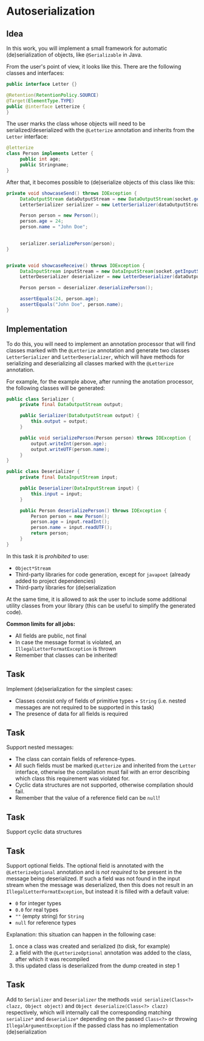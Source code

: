 # Autoserialization

## Idea

In this work, you will implement a small framework for automatic (de)serialization of objects, like `@Serializable` in Java.

From the user's point of view, it looks like this. There are the following classes and interfaces:

```java
public interface Letter {}

@Retention(RetentionPolicy.SOURCE)
@Target(ElementType.TYPE)
public @interface Letterize {
}
```

The user marks the class whose objects will need to be serialized/deserialized with the `@Letterize` annotation and inherits from the `Letter` interface:

```java
@letterize
class Person implements Letter {
     public int age;
     public Stringname;
}
```

After that, it becomes possible to (de)serialize objects of this class like this:

```java
private void showcaseSend() throws IOException {
     DataOutputStream dataOutputStream = new DataOutputStream(socket.getOutputStream());
     LetterSerializer serializer = new LetterSerializer(dataOutputStream);

     Person person = new Person();
     person.age = 24;
     person.name = "John Doe";

   
     serializer.serializePerson(person);
}


private void showcaseReceive() throws IOException {
     DataInputStream inputStream = new DataInputStream(socket.getInputStream());
     LetterDeserializer deserializer = new LetterDeserializer(dataOutputStream);

     Person person = deserializer.deserializePerson();

     assertEquals(24, person.age);
     assertEquals("John Doe", person.name);
}
```

## Implementation

To do this, you will need to implement an annotation processor that will find classes marked with the `@Letterize` annotation and generate two classes `LetterSerializer` and `LetterDeserializer`, which will have methods for serializing and deserializing all classes marked with the `@Letterize` annotation.

For example, for the example above, after running the anotation processor, the following classes will be generated:

```java
public class Serializer {
     private final DataOutputStream output;

     public Serializer(DataOutputStream output) {
         this.output = output;
     }

     public void serializePerson(Person person) throws IOException {
         output.writeInt(person.age);
         output.writeUTF(person.name);
     }
}

public class Deserializer {
     private final DataInputStream input;

     public Deserializer(DataInputStream input) {
         this.input = input;
     }

     public Person deserializePerson() throws IOException {
         Person person = new Person();
         person.age = input.readInt();
         person.name = input.readUTF();
         return person;
     }
}
```

In this task it is *prohibited* to use:
- `Object*Stream`
- Third-party libraries for code generation, except for `javapoet` (already added to project dependencies)
- Third-party libraries for (de)serialization


At the same time, it is allowed to ask the user to include some additional utility classes from your library (this can be useful to simplify the generated code).


**Common limits for all jobs:**
- All fields are public, not final
- In case the message format is violated, an `IllegalLetterFormatException` is thrown
- Remember that classes can be inherited!

## Task

Implement (de)serialization for the simplest cases:
- Classes consist only of fields of primitive types + `String` (i.e. nested messages are not required to be supported in this task)
- The presence of data for all fields is required

## Task

Support nested messages:
- The class can contain fields of reference-types.
- All such fields must be marked `@Letterize` and inherited from the `Letter` interface, otherwise the compilation must fail with an error describing which class this requirement was violated for.
- Cyclic data structures are not supported, otherwise compilation should fail.
- Remember that the value of a reference field can be `null`!

## Task

Support cyclic data structures

## Task

Support optional fields. The optional field is annotated with the `@LetterizeOptional` annotation and is *not required* to be present in the message being deserialized.
If such a field was not found in the input stream when the message was deserialized, then this does not result in an `IllegalLetterFormatException`, but instead it is filled with a default value:
- `0` for integer types
- `0.0` for real types
- `""` (empty string) for `String`
- `null` for reference types

Explanation: this situation can happen in the following case:
1. once a class was created and serialized (to disk, for example)
2. a field with the `@LetterizeOptional` annotation was added to the class, after which it was recompiled
3. this updated class is deserialized from the dump created in step 1

## Task

Add to `Serializer` and `Deserializer` the methods `void serialize(Class<?> clazz, Object object)` and `Object deserialize(Class<?> clazz)` respectively, which will internally call the corresponding matching `serialize*` and `deserialize*` depending on the passed `Class<?>` or throwing `IllegalArgumentException` if the passed class has no implementation (de)serialization

